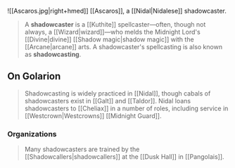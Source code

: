 ![[Ascaros.jpg|right+hmed]] 
 [[Ascaros]], a [[Nidal|Nidalese]] shadowcaster.
> A **shadowcaster** is a [[Kuthite]] spellcaster—often, though not always, a [[Wizard|wizard]]—who melds the Midnight Lord's [[Divine|divine]] [[Shadow magic|shadow magic]] with the [[Arcane|arcane]] arts. A shadowcaster's spellcasting is also known as **shadowcasting**.


## On Golarion

> Shadowcasting is widely practiced in [[Nidal]], though cabals of shadowcasters exist in [[Galt]] and [[Taldor]]. Nidal loans shadowcasters to [[Cheliax]] in a number of roles, including service in [[Westcrown|Westcrowns]] [[Midnight Guard]].


### Organizations

> Many shadowcasters are trained by the [[Shadowcallers|shadowcallers]] at the [[Dusk Hall]] in [[Pangolais]].








